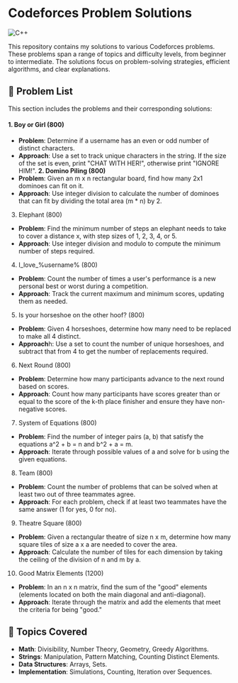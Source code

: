 # Codeforces Problem Solutions
![C++](https://img.shields.io/badge/language-C%2B%2B-blue)

This repository contains my solutions to various Codeforces problems. These problems span a range of topics and difficulty levels, from beginner to intermediate. The solutions focus on problem-solving strategies, efficient algorithms, and clear explanations.

## 📂 Problem List
This section includes the problems and their corresponding solutions:

#### 1. Boy or Girl (800)
  - **Problem**: Determine if a username has an even or odd number of distinct characters.
  - **Approach**: Use a set to track unique characters in the string. If the size of the set is even, print "CHAT WITH HER!", otherwise print "IGNORE HIM!".
**2. Domino Piling (800)**
  - **Problem**: Given an m x n rectangular board, find how many 2x1 dominoes can fit on it.
  - **Approach**: Use integer division to calculate the number of dominoes that can fit by dividing the total area (m * n) by 2.
3. Elephant (800)
  - **Problem**: Find the minimum number of steps an elephant needs to take to cover a distance x, with step sizes of 1, 2, 3, 4, or 5.
  - **Approach**: Use integer division and modulo to compute the minimum number of steps required.
4. I_love_%username% (800)
  - **Problem**: Count the number of times a user's performance is a new personal best or worst during a competition.
  - **Approach**: Track the current maximum and minimum scores, updating them as needed.
5. Is your horseshoe on the other hoof? (800)
  - **Problem**: Given 4 horseshoes, determine how many need to be replaced to make all 4 distinct.
  - **Approach**h: Use a set to count the number of unique horseshoes, and subtract that from 4 to get the number of replacements required.
6. Next Round (800)
  - **Problem**: Determine how many participants advance to the next round based on scores.
  - **Approach**: Count how many participants have scores greater than or equal to the score of the k-th place finisher and ensure they have non-negative scores.
7. System of Equations (800)
  - **Problem**: Find the number of integer pairs (a, b) that satisfy the equations a^2 + b = n and b^2 + a = m.
  - **Approach**: Iterate through possible values of a and solve for b using the given equations.
8. Team (800)
  - **Problem**: Count the number of problems that can be solved when at least two out of three teammates agree.
  - **Approach**: For each problem, check if at least two teammates have the same answer (1 for yes, 0 for no).
9. Theatre Square (800)
  - **Problem**: Given a rectangular theatre of size n x m, determine how many square tiles of size a x a are needed to cover the area.
  - **Approach**: Calculate the number of tiles for each dimension by taking the ceiling of the division of n and m by a.
10. Good Matrix Elements (1200)
  - **Problem**: In an n x n matrix, find the sum of the "good" elements (elements located on both the main diagonal and anti-diagonal).
  - **Approach**: Iterate through the matrix and add the elements that meet the criteria for being "good."

## 📌 Topics Covered
  - **Math**: Divisibility, Number Theory, Geometry, Greedy Algorithms.
  - **Strings**: Manipulation, Pattern Matching, Counting Distinct Elements.
  - **Data Structures**: Arrays, Sets.
  - **Implementation**: Simulations, Counting, Iteration over Sequences.



